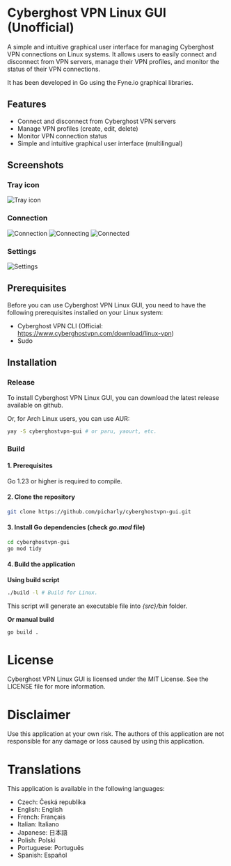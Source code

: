 # Cyberghost VPN Linux GUI (Unofficial)

A simple and intuitive graphical user interface for managing Cyberghost VPN connections on Linux systems. It allows users to easily connect and disconnect from VPN servers, manage their VPN profiles, and monitor the status of their VPN connections.

It has been developed in Go using the Fyne.io graphical libraries.

## Features

* Connect and disconnect from Cyberghost VPN servers
* Manage VPN profiles (create, edit, delete)
* Monitor VPN connection status
* Simple and intuitive graphical user interface (multilingual)

## Screenshots

### Tray icon

![Tray icon](doc/tray_icon.png)

### Connection

![Connection](doc/connection.png) ![Connecting](doc/connecting.png) ![Connected](doc/connected.png)

### Settings

![Settings](doc/settings.png)

## Prerequisites

Before you can use Cyberghost VPN Linux GUI, you need to have the following prerequisites installed on your Linux system:

* Cyberghost VPN CLI (Official: https://www.cyberghostvpn.com/download/linux-vpn)
* Sudo

## Installation

### Release

To install Cyberghost VPN Linux GUI, you can download the latest release available on github.

Or, for Arch Linux users, you can use AUR:
```bash
yay -S cyberghostvpn-gui # or paru, yaourt, etc.
```

### Build

#### 1. Prerequisites

Go 1.23 or higher is required to compile.

#### 2. Clone the repository

```bash
git clone https://github.com/picharly/cyberghostvpn-gui.git
```

#### 3. Install Go dependencies (check <i>go.mod</i> file)

```bash
cd cyberghostvpn-gui
go mod tidy
```

#### 4. Build the application

**Using build script**
```bash
./build -l # Build for Linux.
```

This script will generate an executable file into <i>{src}/bin</i> folder.

**Or manual build**
```bash
go build .
```

# License

Cyberghost VPN Linux GUI is licensed under the MIT License. See the LICENSE file for more information.

# Disclaimer

Use this application at your own risk. The authors of this application are not responsible for any damage or loss caused by using this application.

# Translations
This application is available in the following languages:

- Czech: Česká republika
- English: English
- French: Français
- Italian: Italiano
- Japanese: 日本語
- Polish: Polski
- Portuguese: Português
- Spanish: Español